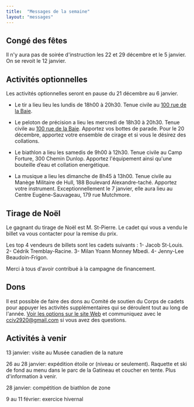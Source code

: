 ```yaml
---
title:  "Messages de la semaine"
layout: "messages"
---
```


## Congé des fêtes

Il n'y aura pas de soirée d'instruction les 22 et 29 décembre et le 5 janvier. On se revoit le 12 janvier.

## Activités optionnelles

Les activités optionnelles seront en pause du 21 décembre au 6 janvier.

- Le tir a lieu lieu les lundis de 18h00 à 20h30. Tenue civile au [100 rue de la Baie](/information/comment-nous-rejoindre/).

- Le peloton de précision a lieu les mercredi de 18h30 à 20h30. Tenue civile au [100 rue de la Baie](/information/comment-nous-rejoindre/). Apportez vos bottes de parade. Pour le 20 décembre, apportez votre ensemble de cirage et si vous le désirez des collations.

- Le biathlon a lieu les samedis de 9h00 à 12h30. Tenue civile au Camp Forture, 300 Chemin Dunlop. Apportez l'équipement ainsi qu'une bouteille d’eau et collation energétique.

- La musique a lieu les dimanche de 8h45 à 13h00. Tenue civile au Manège Militaire de Hull, 188 Boulevard Alexandre-taché. Apportez votre instrument. Exceptionnellement le 7 janvier, elle aura lieu au Centre Eugène-Sauvageau, 179 rue Mutchmore.

## Tirage de Noël

Le gagnant du tirage de Noël est M. St-Pierre. Le cadet qui vous a vendu le billet va vous contacter pour la remise du prix. 

Les top 4 vendeurs de billets sont les cadets suivants : 1- Jacob St-Louis. 2- Cédrik Tremblay-Racine. 3- Milan Yoann Monney Mbedi. 4- Jenny-Lee Beaudoin-Frigon.

Merci à tous d'avoir contribué à la campagne de financement.

## Dons

Il est possible de faire des dons au Comité de soutien du Corps de cadets pour appuyer les activités supplémentaires qui se déroulent tout au long de l'année. [Voir les options sur le site Web](https://www.cc2920.ca/information/financement/#don) et communiquez avec le <cciv2920@gmail.com> si vous avez des questions.  

## Activités à venir

13 janvier: visite au Musée canadien de la nature

26 au 28 janvier: expédition étoile or (niveau or seulement). Raquette et ski de fond au menu dans le parc de la Gatineau et coucher en tente. Plus d'information à venir.

28 janvier: compétition de biathlon de zone

9 au 11 février: exercice hivernal
